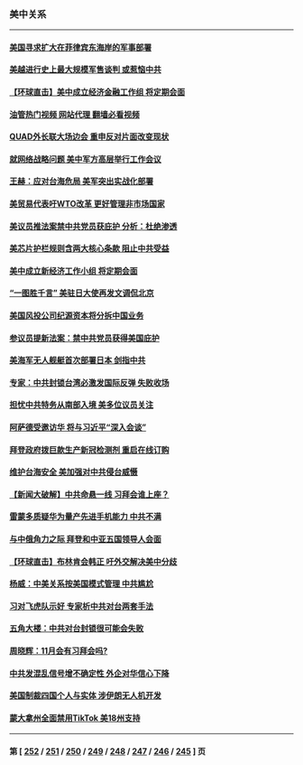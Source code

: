 ### 美中关系
---
#### [美国寻求扩大在菲律宾东海岸的军事部署](../../pages/nf1412576/n14079945.md?09241245) 
#### [美越进行史上最大规模军售谈判 或惹恼中共](../../pages/nf1412576/n14079940.md?09241245) 
#### [【环球直击】美中成立经济金融工作组 将定期会面](../../pages/nf1412576/n14079148.md?09241245) 
#### [油管热门视频 网站代理 翻墙必看视频](http://138.2.39.72:81/youtube.html?epic-marker?09241245)
#### [QUAD外长联大场边会 重申反对片面改变现状](../../pages/nf1412576/n14079720.md?09241245) 
#### [就网络战略问题 美中军方高层举行工作会议](../../pages/nf1412576/n14079590.md?09241245) 
#### [王赫：应对台海危局 美军突出实战化部署](../../pages/nf1412576/n14079445.md?09241245) 
#### [美贸易代表吁WTO改革 更好管理非市场国家](../../pages/nf1412576/n14079511.md?09241245) 
#### [美议员推法案禁中共党员获庇护 分析：杜绝渗透](../../pages/nf1412576/n14079204.md?09241245) 
#### [美芯片护栏规则含两大核心条款 阻止中共受益](../../pages/nf1412576/n14079376.md?09241245) 
#### [美中成立新经济工作小组 将定期会面](../../pages/nf1412576/n14079310.md?09241245) 
#### [“一图胜千言” 美驻日大使再发文调侃北京](../../pages/nf1412576/n14079154.md?09241245) 
#### [美国风投公司纪源资本将分拆中国业务](../../pages/nf1412576/n14079042.md?09241245) 
#### [参议员提新法案：禁中共党员获得美国庇护](../../pages/nf1412576/n14078905.md?09241245) 
#### [美海军无人舰艇首次部署日本 剑指中共](../../pages/nf1412576/n14078652.md?09241245) 
#### [专家：中共封锁台湾必激发国际反弹 失败收场](../../pages/nf1412576/n14078425.md?09241245) 
#### [担忧中共特务从南部入境 美多位议员关注](../../pages/nf1412576/n14078532.md?09241245) 
#### [阿萨德受邀访华 将与习近平“深入会谈”](../../pages/nf1412576/n14078489.md?09241245) 
#### [拜登政府拨巨款生产新冠检测剂 重启在线订购](../../pages/nf1412576/n14078082.md?09241245) 
#### [维护台海安全 美加强对中共侵台威慑](../../pages/nf1412576/n14077991.md?09241245) 
#### [【新闻大破解】中共命悬一线 习拜会谁上座？](../../pages/nf1412576/n14077937.md?09241245) 
#### [雷蒙多质疑华为量产先进手机能力 中共不满](../../pages/nf1412576/n14077863.md?09241245) 
#### [与中俄角力之际 拜登和中亚五国领导人会面](../../pages/nf1412576/n14077919.md?09241245) 
#### [【环球直击】布林肯会韩正 吁外交解决美中分歧](../../pages/nf1412576/n14076781.md?09241245) 
#### [杨威：中美关系按美国模式管理 中共尴尬](../../pages/nf1412576/n14077238.md?09241245) 
#### [习对飞虎队示好 专家析中共对台两套手法](../../pages/nf1412576/n14076991.md?09241245) 
#### [五角大楼：中共对台封锁很可能会失败](../../pages/nf1412576/n14077076.md?09241245) 
#### [周晓辉：11月会有习拜会吗?](../../pages/nf1412576/n14076945.md?09241245) 
#### [中共发混乱信号增不确定性 外企对华信心下降](../../pages/nf1412576/n14077017.md?09241245) 
#### [美国制裁四国个人与实体 涉伊朗无人机开发](../../pages/nf1412576/n14077046.md?09241245) 
#### [蒙大拿州全面禁用TikTok 美18州支持](../../pages/nf1412576/n14076876.md?09241245) 

---
#### 第 [ [252](./252.md?09241245) / [251](./251.md?09241245) / [250](./250.md?09241245) / [249](./249.md?09241245) / [248](./248.md?09241245) / [247](./247.md?09241245) / [246](./246.md?09241245) / [245](./245.md?09241245) ] 页
